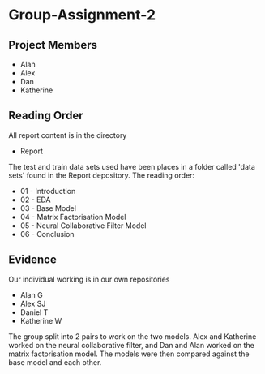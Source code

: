 # Group-Assignment-2

## Project Members
* Alan
* Alex
* Dan
* Katherine


## Reading Order
All report content is in the directory
* Report

The test and train data sets used have been places in a folder called 'data sets' found in the Report depository.
The reading order:
* 01 - Introduction
* 02 - EDA
* 03 - Base Model
* 04 - Matrix Factorisation Model
* 05 - Neural Collaborative Filter Model
* 06 - Conclusion

## Evidence
Our individual working is in our own repositories
* Alan G
* Alex SJ
* Daniel T
* Katherine W

The group split into 2 pairs to work on the two models. Alex and Katherine worked on the neural collaborative filter, and Dan and Alan worked on the matrix factorisation model. The models were then compared against the base model and each other. 
